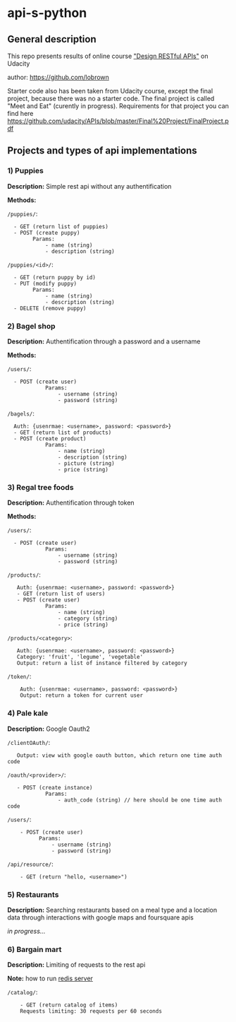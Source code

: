 # api-s-python
## General description
This repo presents results of online course ["Design RESTful APIs"] on Udacity

author: https://github.com/lobrown


Starter code also has been taken from Udacity course, except the final project, because there was no a starter code. The final project is called "Meet and Eat" (curently in progress). Requirements for that project you can find here https://github.com/udacity/APIs/blob/master/Final%20Project/FinalProject.pdf

## Projects and types of api implementations
### 1) Puppies
**Description:** Simple rest api without any authentification

**Methods:**

  `/puppies/`: 

      - GET (return list of puppies)
      - POST (create puppy) 
            Params: 
                - name (string)
                - description (string)
                        
  `/puppies/<id>/`:
  
      - GET (return puppy by id)
      - PUT (modify puppy)
            Params: 
                - name (string)
                - description (string)
      - DELETE (remove puppy)

### 2) Bagel shop
**Description:** Authentification through a password and a username

**Methods:**
  
  `/users/`: 
          
      - POST (create user)
                Params: 
                    - username (string)
                    - password (string)
                        
  `/bagels/`: 
          
      Auth: {usenrmae: <username>, password: <password>}
      - GET (return list of products)
      - POST (create product)
                Params: 
                    - name (string)
                    - description (string)
                    - picture (string)
                    - price (string)

### 3) Regal tree foods
**Description:** Authentification through token 

**Methods:** 
  
  `/users/`: 
          
      - POST (create user)
                Params: 
                    - username (string)
                    - password (string)
                        
  `/products/`: 
           
       Auth: {usenrmae: <username>, password: <password>}
       - GET (return list of users)
       - POST (create user) 
                Params: 
                    - name (string)
                    - category (string)
                    - price (string)
                        
  `/products/<category>`: 
          
       Auth: {usenrmae: <username>, password: <password>}
       Category: 'fruit', 'legume', 'vegetable'
       Output: return a list of instance filtered by category
                        
  `/token/`: 
          
        Auth: {usenrmae: <username>, password: <password>}
        Output: return a token for current user


### 4) Pale kale
**Description:** Google Oauth2 

  `/clientOAuth/`: 
        
       Output: view with google oauth button, which return one time auth code 
                        
  `/oauth/<provider>/`: 
           
       - POST (create instance) 
                Params: 
                    - auth_code (string) // here should be one time auth code 
                    
   `/users/`: 
          
        - POST (create user)
              Params: 
                  - username (string)
                  - password (string)
                  
   `/api/resource/`:
        
        - GET (return "hello, <username>")   

### 5) Restaurants
**Description:** Searching restaurants based on a meal type and a location data through interactions with google maps and foursquare apis

*in progress...*

### 6) Bargain mart
**Description:** Limiting of requests to the rest api

**Note:** how to run [redis server] 

  `/catalog/`:
        
        - GET (return catalog of items)
        Requests limiting: 30 requests per 60 seconds



["Design RESTful APIs"]: https://www.udacity.com/course/designing-restful-apis--ud388
[redis server]: https://redis.io/topics/quickstart
